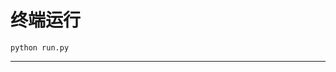 # 终端运行

```shell
python run.py
```
*****************************************************************************************************************************************************************************************************************************************************************************************************************************************************************************************************************************************************************************************************************************************************************************************************************************************************************************************************************************************************************************************************************************************************************************************************************************************************************************************************************************************************************************************************************************************************************************************************************************************************************************************